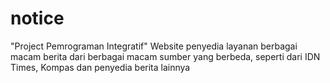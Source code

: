 # notice
"Project Pemrograman Integratif" 
Website penyedia layanan berbagai macam berita dari berbagai macam sumber yang berbeda, seperti dari IDN Times, Kompas dan penyedia berita lainnya
